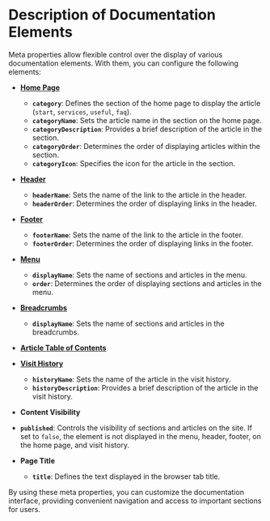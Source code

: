 # Description of Documentation Elements

Meta properties allow flexible control over the display of various documentation elements. With them, you can configure the following elements:

- **[Home Page]([9])**

  - **`category`**: Defines the section of the home page to display the article (`start`, `services`, `useful`, `faq`).
  - **`categoryName`**: Sets the article name in the section on the home page.
  - **`categoryDescription`**: Provides a brief description of the article in the section.
  - **`categoryOrder`**: Determines the order of displaying articles within the section.
  - **`categoryIcon`**: Specifies the icon for the article in the section.

- **[Header]([7])**

  - **`headerName`**: Sets the name of the link to the article in the header.
  - **`headerOrder`**: Determines the order of displaying links in the header.

- **[Footer]([6])**

  - **`footerName`**: Sets the name of the link to the article in the footer.
  - **`footerOrder`**: Determines the order of displaying links in the footer.

- **[Menu]([10])**

  - **`displayName`**: Sets the name of sections and articles in the menu.
  - **`order`**: Determines the order of displaying sections and articles in the menu.

- **[Breadcrumbs]([4])**

  - **`displayName`**: Sets the name of sections and articles in the breadcrumbs.

- **[Article Table of Contents]([11])**

- **[Visit History]([8])**

  - **`historyName`**: Sets the name of the article in the visit history.
  - **`historyDescription`**: Provides a brief description of the article in the visit history.

- **Content Visibility**

- **`published`**: Controls the visibility of sections and articles on the site. If set to `false`, the element is not displayed in the menu, header, footer,
  on the home page, and visit history.

- **Page Title**
  - **`title`**: Defines the text displayed in the browser tab title.

By using these meta properties, you can customize the documentation interface, providing convenient navigation and access to important sections for users.
